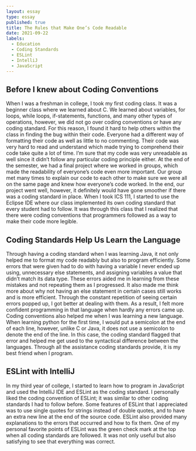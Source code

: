 ```yaml
---
layout: essay
type: essay
published: true
title: The Rules that Make One’s Code Readable
date: 2021-09-22
labels:
  - Education
  - Coding Standards
  - ESLint
  - IntelliJ
  - JavaScript
---
```


## **Before I knew about Coding Conventions**

When I was a freshman in college, I took my first coding class. It was a beginner class where we learned about C. We learned about variables, for loops, while loops, if-statements, functions, and many other types of operations, however, we did not go over coding conventions or have any coding standard. For this reason, I found it hard to help others within the class in finding the bug within their code. Everyone had a different way of formatting their code as well as little to no commenting. Their code was very hard to read and understand which made trying to comprehend their code take quite a lot of time. I’m sure that my code was very unreadable as well since it didn’t follow any particular coding principle either. At the end of the semester, we had a final project where we worked in groups, which made the readability of everyone’s code even more important. Our group met many times to explain our code to each other to make sure we were all on the same page and knew how everyone’s code worked. In the end, our project went well, however, it definitely would have gone smoother if there was a coding standard in place. When I took ICS 111, I started to use the Eclipse IDE where our class implemented its own coding standard that every student had to follow. It was through this class that I realized that there were coding conventions that programmers followed as a way to make their code more legible.

## **Coding Standards Help Us Learn the Language**

Through having a coding standard when I was learning Java, it not only helped me to format my code readably but also to program efficiently. Some errors that were given had to do with having a variable I never ended up using, unnecessary else statements, and assigning variables a value that didn’t match its data type. These errors aided me in learning from these mistakes and not repeating them as I progressed. It also made me think more about why not having an else statement in certain cases still works and is more efficient. Through the constant repetition of seeing certain errors popped up, I got better at dealing with them. As a result, I felt more confident programming in that language when hardly any errors came up. Coding conventions also helped me when I was learning a new language. When learning python for the first time, I would put a semicolon at the end of each line, however, unlike C or Java, it does not use a semicolon to denote the end of the line. In this case, the coding standard flagged that error and helped me get used to the syntactical difference between the languages. Through all the assistance coding standards provide, it is my best friend when I program.

## **ESLint with IntelliJ**

In my third year of college, I started to learn how to program in JavaScript and used the IntelliJ IDE and ESLint as the coding standard. I personally liked the coding convention of ESLint; it was similar to other coding standards I had to follow before. Some features of ESLint that I appreciated was to use single quotes for strings instead of double quotes, and to have an extra new line at the end of the source code. ESLint also provided many explanations to the errors that occurred and how to fix them. One of my personal favorite points of ESLint was the green check mark at the top when all coding standards are followed. It was not only useful but also satisfying to see that everything was correct. 